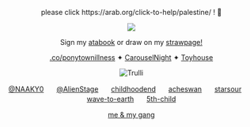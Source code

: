 <p align=center> please click https://arab.org/click-to-help/palestine/ ! 🍉
<p align=center> <img src=https://komarev.com/ghpvc/?username=NAAKY0&color=af8150&style=flat-square&label=:3&abbreviated=true&base=200>
<p align=center> Sign my <a href="https://alienstage.atabook.org/">atabook</a> or draw on my <a href="https://naaky0.straw.page/">strawpage!</a> 
<p align=center> <a href="https://rentry.co/ponytownillness">.co/ponytownillness</a> ✦ <a href="https://x.com/carouselnights">CarouselNight</a> ✦ <a href="https://toyhou.se/NAAKY0">Toyhouse</a>
<p align=center> <body><img src="https://files.catbox.moe/nfo4md.png" alt="Trulli"</body>
<p align=center> <a href="https://github.com/naaky0">@NAAKY0</a>ᅠᅠ<a href="https://github.com/Alienstage">@AlienStage</a>ᅠᅠ<a href="https://github.com/childhoodend">childhoodend</a>ᅠᅠ<a href="https://github.com/acheswan">acheswan</a>ᅠᅠ<a href="https://github.com/starsour">starsour</a>ᅠᅠ<a href="https://github.com/wave-to-earth">wave-to-earth</a>ᅠᅠ<a href="https://github.com/5th-child">5th-child</a>
<p align=center> <a href="https://rentry.co/carouselnightdevs">me & my gang</a>
